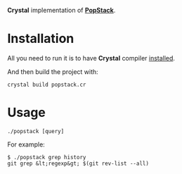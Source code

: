 **Crystal** implementation of [**PopStack**](https://github.com/rafalwrzeszcz/popstack).

# Installation

All you need to run it is to have **Crystal** compiler
[installed](http://crystal-lang.org/docs/installation/index.html).

And then build the project with:

```
crystal build popstack.cr
```

# Usage

```
./popstack [query]
```

For example:

```
$ ./popstack grep history
git grep &lt;regexp&gt; $(git rev-list --all)
```

